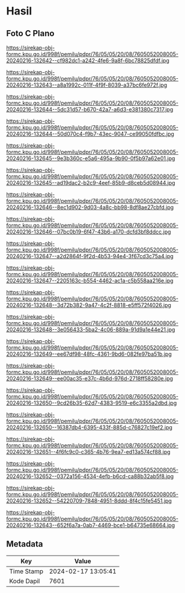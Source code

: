 # Hasil

## Foto C Plano

https://sirekap-obj-formc.kpu.go.id/998f/pemilu/pdpr/76/05/05/20/08/7605052008005-20240216-132642--cf982dc1-a242-4fe6-9a8f-6bc78825dfdf.jpg

https://sirekap-obj-formc.kpu.go.id/998f/pemilu/pdpr/76/05/05/20/08/7605052008005-20240216-132643--a8a1992c-011f-4f9f-8039-a37bc6fe972f.jpg

https://sirekap-obj-formc.kpu.go.id/998f/pemilu/pdpr/76/05/05/20/08/7605052008005-20240216-132644--5dc31d57-b670-42a7-a6d3-e381380c7317.jpg

https://sirekap-obj-formc.kpu.go.id/998f/pemilu/pdpr/76/05/05/20/08/7605052008005-20240216-132644--50d070c4-f9b7-43ec-9047-ce99050fdfbc.jpg

https://sirekap-obj-formc.kpu.go.id/998f/pemilu/pdpr/76/05/05/20/08/7605052008005-20240216-132645--9e3b360c-e5a6-495a-9b90-0f5b97a62e01.jpg

https://sirekap-obj-formc.kpu.go.id/998f/pemilu/pdpr/76/05/05/20/08/7605052008005-20240216-132645--ad19dac2-b2c9-4eef-85b9-d8ceb5d08944.jpg

https://sirekap-obj-formc.kpu.go.id/998f/pemilu/pdpr/76/05/05/20/08/7605052008005-20240216-132646--8ec1d902-9d03-4a8c-bb98-8df8ae27cbfd.jpg

https://sirekap-obj-formc.kpu.go.id/998f/pemilu/pdpr/76/05/05/20/08/7605052008005-20240216-132646--07bc0b19-6f47-43b6-a170-dcfd3bf8ddcc.jpg

https://sirekap-obj-formc.kpu.go.id/998f/pemilu/pdpr/76/05/05/20/08/7605052008005-20240216-132647--a2d2864f-9f2d-4b53-94e4-3f67cd3c75a4.jpg

https://sirekap-obj-formc.kpu.go.id/998f/pemilu/pdpr/76/05/05/20/08/7605052008005-20240216-132647--2205163c-b554-4462-ac1a-c5b558aa216e.jpg

https://sirekap-obj-formc.kpu.go.id/998f/pemilu/pdpr/76/05/05/20/08/7605052008005-20240216-132648--3d72b382-9a47-4c2f-8818-e5ff572f4026.jpg

https://sirekap-obj-formc.kpu.go.id/998f/pemilu/pdpr/76/05/05/20/08/7605052008005-20240216-132648--3e056433-5ba2-4c06-889a-91d9a1e44e21.jpg

https://sirekap-obj-formc.kpu.go.id/998f/pemilu/pdpr/76/05/05/20/08/7605052008005-20240216-132649--ee67df98-48fc-4361-9bd6-082fe97ba51b.jpg

https://sirekap-obj-formc.kpu.go.id/998f/pemilu/pdpr/76/05/05/20/08/7605052008005-20240216-132649--ee00ac35-e37c-4b6d-976d-2718ff58280e.jpg

https://sirekap-obj-formc.kpu.go.id/998f/pemilu/pdpr/76/05/05/20/08/7605052008005-20240216-132650--9cd26b35-62d7-4383-9519-e6c3355a2dbd.jpg

https://sirekap-obj-formc.kpu.go.id/998f/pemilu/pdpr/76/05/05/20/08/7605052008005-20240216-132650--16387db4-6395-433f-885d-c76827c19ef2.jpg

https://sirekap-obj-formc.kpu.go.id/998f/pemilu/pdpr/76/05/05/20/08/7605052008005-20240216-132651--4f6fc9c0-c365-4b76-9ea7-ed13a574cf88.jpg

https://sirekap-obj-formc.kpu.go.id/998f/pemilu/pdpr/76/05/05/20/08/7605052008005-20240216-132652--0372a156-4534-4efb-b6cd-ca88b32ab5f8.jpg

https://sirekap-obj-formc.kpu.go.id/998f/pemilu/pdpr/76/05/05/20/08/7605052008005-20240216-132652--54220709-7848-4951-8ddd-8f4c15fe5451.jpg

https://sirekap-obj-formc.kpu.go.id/998f/pemilu/pdpr/76/05/05/20/08/7605052008005-20240216-132643--652f6a7a-0ab7-4469-bce1-b64735e68664.jpg


## Metadata

| Key        | Value               |
| ---------- | ------------------- |
| Time Stamp | 2024-02-17 13:05:41 |
| Kode Dapil | 7601                |



